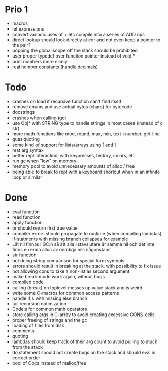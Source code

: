 Prio 1
======
* macros
* let expressions
* convert variadic uses of + etc compile into a series of ADD ops
* direct lookup should look directly at cdr and not even keep a pointer to the pair?
* popping the global scope off the stack should be prohibited
* user proper typedef over function pointer instead of void *
* print numbers more nicely
* real number constants (handle decimals)

Todo
====
* crashes on load if recursive function can't find itself
* remove enums and use actual bytes (chars) for bytecode
* docstrings
* crashes when calling (gc)
* use Obj* with STRING type to handle strings in most cases (instead of c str)
* more math functions like mod, round, max, min, text->number, get-line
* quasiquoting
* some kind of support for lists/arrays using [ and ]
* rest arg syntax
* better repl interaction, with keypresses, history, colors, etc
* run gc when "low" on memory
* memory pool to avoid unnecessary amounts of alloc / free
* being able to break to repl with a keyboard shortcut when in an infinite loop or similar

Done
====
* eval function
* read function
* apply function
* or should return first true value
* compiler errors should propagate to runtime (when compiling lambdas), if-statments with missing branch collapses for example
* Låt nil finnas i GC:n så att alla listavslutare är samma nil och det inte finns en enda alloc av onödiga nils någonstans.
* str function
* not doing string comparison for special form symbols
* errors should result in breaking at the stack, with possibility to fix issue
* not allowing cons to take a non-list as second argument
* make break-mode work again, without bugs
* compiled code
* calling (break) on toplevel messes up value stack and is weird
* write some C-macros for common access patterns
* handle if:s with missing else branch
* tail recursion optimization
* Code:s for common math operators
* store calling args in C-array to avoid creating excessive CONS-cells
* proper freeing of strings and the gc
* loading of files from disk
* comments
* quoting
* lambdas should keep track of their arg count to avoid pulling to much from the stack
* do statement should not create bugs on the stack and should eval in correct order
* pool of Obj:s instead of malloc/free
